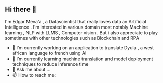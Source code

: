 ## Hi there 👋
I'm Edgar Meva'a  , a Datascientist that really loves data an Artificial Intelligence . I'm interested in various domain most notably Machine learning ,  NLP with LLMS , Computer vision . But i also appreciate to play sometimes with other technologies such as Blockchain and RPA

- 🔭 I’m currently working on an application to translate Dyula , a west african language to french using AI
- 🌱 I’m currently learning machine translation and model deployment techniques to reduce inference time
- 💬 Ask me about ...
- 📫 How to reach me:

<!--
**Edgar454/Edgar454** is a ✨ _special_ ✨ repository because its `README.md` (this file) appears on your GitHub profile.

Here are some ideas to get you started:

- 🔭 I’m currently working on ...
- 🌱 I’m currently learning ...
- 👯 I’m looking to collaborate on ...
- 🤔 I’m looking for help with ...
- 💬 Ask me about ...
- 📫 How to reach me: ...
- 😄 Pronouns: ...
- ⚡ Fun fact: ...
-->
